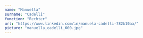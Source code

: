 ```yaml
---
name: "Manuella"
surname: "Cadelli"
function: "Rechter"
url: "https://www.linkedin.com/in/manuela-cadelli-782b10aa/"
picture: "manuella_cadelli_600.jpg"
---
```

